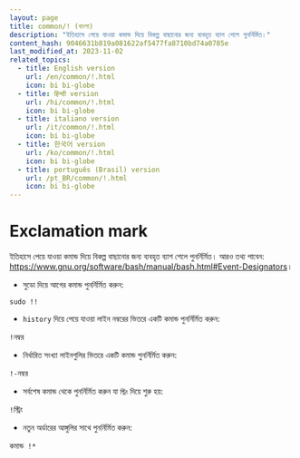 ```yaml
---
layout: page
title: common/! (বাংলা)
description: "ইতিহাসে পেয়ে যাওয়া কমান্ড দিয়ে বিকল্প বাছানোর জন্য ব্যবহৃত ব্যাশ শেলে পুনর্নির্মিত।"
content_hash: 9046631b819a081622af5477fa8710bd74a0785e
last_modified_at: 2023-11-02
related_topics:
  - title: English version
    url: /en/common/!.html
    icon: bi bi-globe
  - title: हिन्दी version
    url: /hi/common/!.html
    icon: bi bi-globe
  - title: italiano version
    url: /it/common/!.html
    icon: bi bi-globe
  - title: 한국어 version
    url: /ko/common/!.html
    icon: bi bi-globe
  - title: português (Brasil) version
    url: /pt_BR/common/!.html
    icon: bi bi-globe
---
```

# Exclamation mark

ইতিহাসে পেয়ে যাওয়া কমান্ড দিয়ে বিকল্প বাছানোর জন্য ব্যবহৃত ব্যাশ শেলে পুনর্নির্মিত।
আরও তথ্য পাবেন: <https://www.gnu.org/software/bash/manual/bash.html#Event-Designators>।

- সুডো দিয়ে আগের কমান্ড পুনর্নির্মিত করুন:

`sudo !!`

- `history` দিয়ে পেয়ে যাওয়া লাইন নম্বরের ভিতরে একটি কমান্ড পুনর্নির্মিত করুন:

`!`<span class="tldr-var badge badge-pill bg-dark-lm bg-white-dm text-white-lm text-dark-dm font-weight-bold">নম্বর</span>

- নির্ধারিত সংখ্যা লাইনগুলির ভিতরে একটি কমান্ড পুনর্নির্মিত করুন:

`!-`<span class="tldr-var badge badge-pill bg-dark-lm bg-white-dm text-white-lm text-dark-dm font-weight-bold">নম্বর</span>

- সর্বশেষ কমান্ড থেকে পুনর্নির্মিত করুন যা `স্ট্রিং` দিয়ে শুরু হয়:

`!`<span class="tldr-var badge badge-pill bg-dark-lm bg-white-dm text-white-lm text-dark-dm font-weight-bold">স্ট্রিং</span>

- নতুন অর্ডারের আঙ্গুলির সাথে পুনর্নির্মিত করুন:

<span class="tldr-var badge badge-pill bg-dark-lm bg-white-dm text-white-lm text-dark-dm font-weight-bold">কমান্ড</span>` !*`
